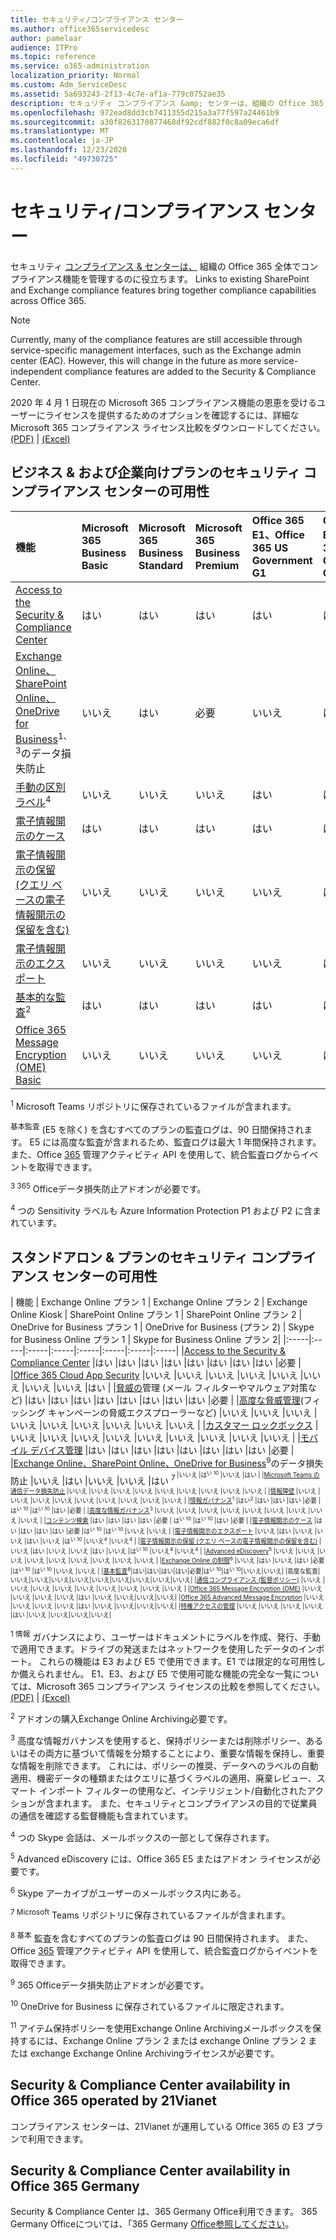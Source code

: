 ```yaml
---
title: セキュリティ/コンプライアンス センター
ms.author: office365servicedesc
author: pamelaar
audience: ITPro
ms.topic: reference
ms.service: o365-administration
localization_priority: Normal
ms.custom: Adm_ServiceDesc
ms.assetid: 5a693243-2f13-4c7e-af1a-779c0752ae35
description: セキュリティ コンプライアンス &amp; センターは、組織の Office 365 全体でコンプライアンス機能を管理するのに役立ちます。 既存の SharePoint および Exchange のコンプライアンス機能へのリンクにより、Office 365 全体のコンプライアンス機能を一つにまとめます。
ms.openlocfilehash: 972ead8dd3cb7411355d215a3a77f597a24461b9
ms.sourcegitcommit: a30f8263170877468df92cdf882f0c8a09eca6df
ms.translationtype: MT
ms.contentlocale: ja-JP
ms.lasthandoff: 12/23/2020
ms.locfileid: "49730725"
---
```

# <a name="security-amp-compliance-center"></a>セキュリティ/コンプライアンス センター

セキュリティ [コンプライアンス &amp; センターは、](https://protection.office.com/) 組織の Office 365 全体でコンプライアンス機能を管理するのに役立ちます。 Links to existing SharePoint and Exchange compliance features bring together compliance capabilities across Office 365.
  
> [!NOTE]
> Currently, many of the compliance features are still accessible through service-specific management interfaces, such as the Exchange admin center (EAC). However, this will change in the future as more service-independent compliance features are added to the Security &amp; Compliance Center.

2020 年 4 月 1 日現在の Microsoft 365 コンプライアンス機能の恩恵を受けるユーザーにライセンスを提供するためのオプションを確認するには、詳細な Microsoft 365 コンプライアンス ライセンス比較をダウンロードしてください。 [(PDF)](https://docs.microsoft.com/office365/servicedescriptions/downloads/microsoft-365-compliance-licensing-comparison.pdf)  | [(Excel)](https://docs.microsoft.com/office365/servicedescriptions/downloads/microsoft-365-compliance-licensing-comparison.xlsx)
  
## <a name="security-amp-compliance-center-availability-for-business-and-enterprise-plans"></a>ビジネス &amp; および企業向けプランのセキュリティ コンプライアンス センターの可用性

| 機能 | Microsoft 365 Business Basic | Microsoft 365 Business Standard | Microsoft 365 Business Premium | Office 365 E1、Office 365 US Government G1 | Office 365 E3、Office 365 US Government G3 | Office 365 E5 | Office 365 F3、Office 365 US Government F3|
|:-----|:-----|:-----|:-----|:-----|:-----|:-----|:-----|
|[Access to the Security &amp; Compliance Center](https://docs.microsoft.com/office365/securitycompliance/go-to-the-securitycompliance-center)  |はい   |はい   |はい   |はい   |はい   |はい   |必要   |
|[Exchange Online、SharePoint Online、OneDrive for Business](https://docs.microsoft.com/office365/securitycompliance/data-loss-prevention-policies)<sup>1、3</sup>のデータ損失防止 |いいえ   |はい  |必要   |いいえ   |はい   |必要   |いいえ   |
|[手動の区別ラベル](https://docs.microsoft.com/microsoft-365/compliance/sensitivity-labels)<sup>4</sup> | いいえ | いいえ  |いいえ   | はい | はい | 必要 | いいえ  |
|[電子情報開示のケース](https://docs.microsoft.com/office365/securitycompliance/ediscovery-cases)  |はい   |はい   |はい   |はい   |はい   |はい   |必要   |
|[電子情報開示の保留 (クエリ ベースの電子情報開示の保留を含む)](https://docs.microsoft.com/office365/securitycompliance/ediscovery-cases#step-4-place-content-locations-on-hold)  |いいえ   |いいえ   |いいえ  |いいえ   |はい   |必要   |いいえ   |
|[電子情報開示のエクスポート](https://docs.microsoft.com/office365/securitycompliance/ediscovery-cases#step-6-export-the-results-of-a-content-search-associated-with-a-case)  |いいえ   |いいえ   |いいえ   |いいえ   |はい   |必要   |いいえ   |
|[基本的な監査](https://docs.microsoft.com/office365/securitycompliance/search-the-audit-log-in-security-and-compliance)<sup>2</sup> |はい   |はい   |はい|はい   |はい   |はい   |必要   |
|[Office 365 Message Encryption (OME) Basic](https://docs.microsoft.com/microsoft-365/compliance/ome)  |いいえ   |いいえ   |いいえ   |いいえ   |はい  |必要   |いいえ   |

<sup>1</sup> Microsoft Teams リポジトリに保存されているファイルが含まれます。

<sup>基本監査</sup> (E5 を除く) を含むすべてのプランの監査ログは、90 日間保持されます。 E5 には高度な監査が含まれるため、監査ログは最大 1 年間保持されます。 また、Office [365](https://docs.microsoft.com/office/office-365-management-api/office-365-management-activity-api-reference) 管理アクティビティ API を使用して、統合監査ログからイベントを取得できます。

<sup>3 365</sup> Officeデータ損失防止アドオンが必要です。

<sup>4</sup> つの Sensitivity ラベルも Azure Information Protection P1 および P2 に含まれています。

## <a name="security-amp-compliance-center-availability-for-standalone-plans"></a>スタンドアロン &amp; プランのセキュリティ コンプライアンス センターの可用性

| 機能 | Exchange Online プラン 1 | Exchange Online プラン 2 | Exchange Online Kiosk | SharePoint Online プラン 1 | SharePoint Online プラン 2 | OneDrive for Business プラン 1 | OneDrive for Business (プラン 2) | Skype for Business Online プラン 1 | Skype for Business Online プラン 2|
|:-----|:-----|:-----|:-----|:-----|:-----|:-----|:-----|
|[Access to the Security &amp; Compliance Center](https://docs.microsoft.com/office365/securitycompliance/go-to-the-securitycompliance-center)  |はい   |はい   |はい   |はい   |はい   |はい   |はい   |はい   |必要   |
|[Office 365 Cloud App Security](https://docs.microsoft.com/cloud-app-security/what-is-cloud-app-security)  |いいえ   |いいえ   |いいえ   |いいえ   |いいえ   |いいえ   |いいえ   |いいえ   |はい   |
|[脅威の](https://docs.microsoft.com/cloud-app-security/what-is-cloud-app-security)管理 (メール フィルターやマルウェア対策など)   |はい   |はい   |はい   |はい   |はい   |はい   |はい   |はい   |必要   |
|[高度な脅威管理](https://docs.microsoft.com/office365/securitycompliance/office-365-ti)(フィッシング キャンペーンの脅威エクスプローラーなど)   |いいえ   |いいえ   |いいえ   |いいえ   |いいえ   |いいえ   |いいえ   |いいえ   |いいえ  |
|[カスタマー ロックボックス](https://docs.microsoft.com/office365/securitycompliance/customer-lockbox-requests)  |いいえ   |いいえ   |いいえ   |いいえ   |いいえ   |いいえ   |いいえ   |いいえ   |いいえ   |
|[モバイル デバイス管理](https://support.office.com/article/set-up-mobile-device-management-mdm-in-office-365-dd892318-bc44-4eb1-af00-9db5430be3cd)  |はい   |はい   |はい   |はい   |はい   |はい   |はい   |はい   |必要   |
|[Exchange Online、SharePoint Online、OneDrive for Business](https://docs.microsoft.com/office365/securitycompliance/data-loss-prevention-policies)<sup>9</sup>のデータ損失防止  |いいえ   |はい   |いいえ   |いいえ   |はい <sup>7<sup>  |いいえ  |は<sup>い 10</sup> |いいえ   |はい   |
|[Microsoft Teams の通信データ損失防止](https://docs.microsoft.com/microsoft-365/compliance/dlp-microsoft-teams)  |いいえ   |いいえ   |いいえ   |いいえ   |いいえ   |いいえ   |いいえ   |いいえ   |いいえ   |
|[情報障壁](https://docs.microsoft.com/office365/securitycompliance/information-barriers)  |いいえ   |いいえ   |いいえ   |いいえ   |いいえ   |いいえ   |いいえ   |いいえ   |いいえ   |
|[情報ガバナンス](https://docs.microsoft.com/office365/securitycompliance/retention-policies)<sup>1</sup>  |はい<sup>2</sup>  |はい   |はい   |はい   |必要   |は<sup>い 10</sup>  |は<sup>い 10</sup>  |はい   |必要   |
|[高度な情報ガバナンス](https://docs.microsoft.com/office365/securitycompliance/labels)<sup>3</sup>  |いいえ   |いいえ   |いいえ   |いいえ   |いいえ   |いいえ   |いいえ   |いいえ   |いいえ   |
|[コンテンツ検索](https://docs.microsoft.com/office365/securitycompliance/search-for-content)  |はい   |はい   |はい   |はい   |必要  | は<sup>い 10</sup>  |は<sup>い 10</sup>  |はい   |必要   |
|[電子情報開示のケース](https://docs.microsoft.com/office365/securitycompliance/ediscovery-cases)  |はい   |はい   |はい   |はい   |必要   |は<sup>い 10</sup>  |は<sup>い 10</sup>  |いいえ   |いいえ   |
|[電子情報開示のエクスポート](https://docs.microsoft.com/office365/securitycompliance/ediscovery-cases#step-6-export-the-results-of-a-content-search-associated-with-a-case)  |いいえ   |はい   |いいえ   |いいえ   |はい   |いいえ  |は<sup>い 10</sup> |いいえ<sup>4</sup>  |いいえ<sup>4</sup>  |
|[電子情報開示の保留 (クエリ ベースの電子情報開示の保留を含む)](https://support.office.com/article/eDiscovery-cases-in-the-Office-365-Security-Compliance-Center-8dd335ab-29d0-41c3-8dd8-9f7c7481e60c#step3_1)  |いいえ   |はい   |いいえ   |いいえ   |はい   |いいえ  |は<sup>い 10</sup> |いいえ<sup>4</sup>  |いいえ<sup>4</sup>  |
|[Advanced eDiscovery](https://docs.microsoft.com/office365/securitycompliance/compliance20/overview-ediscovery-20)<sup>5</sup>  |いいえ   |いいえ   |いいえ   |いいえ   |いいえ   |いいえ   |いいえ   |いいえ   |いいえ   |
|[Exchange Online の制限](https://docs.microsoft.com/office365/securitycompliance/enable-archive-mailboxes)<sup>6</sup>  |いいえ   |はい   |いいえ   |はい   |必要   |は<sup>い 10</sup> |は<sup>い 10</sup>  |いいえ   |いいえ   |
|[基本監査](https://docs.microsoft.com/office365/securitycompliance/search-the-audit-log-in-security-and-compliance)<sup>8</sup>|はい|はい|はい|はい|必要|は<sup>い 10</sup>|は<sup>い 10</sup>|いいえ|いいえ|
|高度な監査|いいえ|いいえ|いいえ|いいえ|いいえ|いいえ|いいえ|いいえ|いいえ|
|[通信コンプライアンス (監督ポリシー)](https://docs.microsoft.com/office365/securitycompliance/supervision-policies)  |いいえ   |いいえ   |いいえ   |いいえ   |いいえ   |いいえ   |いいえ   |いいえ   |いいえ   |
|[Office 365 Message Encryption (OME)](https://docs.microsoft.com/microsoft-365/compliance/ome)  |いいえ   |いいえ   |いいえ   |いいえ   |はい   |いいえ   |いいえ|いいえ|いいえ|
|[Office 365 Advanced Message Encryption](https://docs.microsoft.com/microsoft-365/compliance/ome-advanced-message-encryption)  |いいえ   |いいえ   |いいえ   |いいえ   |はい   |いいえ   |いいえ|いいえ|いいえ|
|[特権アクセスの管理](https://docs.microsoft.com/microsoft-365/compliance/privileged-access-management-overview)  |いいえ   |いいえ   |いいえ   |いいえ   |はい   |いいえ   |いいえ|いいえ|いいえ|

<sup>1 情報</sup> ガバナンスにより、ユーザーはドキュメントにラベルを作成、発行、手動で適用できます。ドライブの発送またはネットワークを使用したデータのインポート。 これらの機能は E3 および E5 で使用できます。E1 では限定的な可用性しか備えられません。 E1、E3、および E5 で使用可能な機能の完全な一覧については、Microsoft 365 コンプライアンス ライセンスの比較を参照してください。 [(PDF)](https://docs.microsoft.com/office365/servicedescriptions/downloads/microsoft-365-compliance-licensing-comparison.pdf)  | [(Excel)](https://docs.microsoft.com/office365/servicedescriptions/downloads/microsoft-365-compliance-licensing-comparison.xlsx)

<sup>2</sup> アドオンの購入Exchange Online Archiving必要です。

<sup>3</sup> 高度な情報ガバナンスを使用すると、保持ポリシーまたは削除ポリシー、あるいはその両方に基づいて情報を分類することにより、重要な情報を保持し、重要な情報を削除できます。 これには、ポリシーの推奨、データへのラベルの自動適用、機密データの種類またはクエリに基づくラベルの適用、廃棄レビュー、スマート インポート フィルターの使用など、インテリジェント/自動化されたアクションが含まれます。 また、セキュリティとコンプライアンスの目的で従業員の通信を確認する監督機能も含まれています。

<sup>4</sup> つの Skype 会話は、メールボックスの一部として保存されます。

<sup>5</sup> Advanced eDiscovery には、Office 365 E5 またはアドオン ライセンスが必要です。

<sup>6</sup> Skype アーカイブがユーザーのメールボックス内にある。

<sup>7 Microsoft</sup> Teams リポジトリに保存されているファイルが含まれます。

<sup>8 基本</sup> 監査を含むすべてのプランの監査ログは 90 日間保持されます。 また、Office [365](https://docs.microsoft.com/office/office-365-management-api/office-365-management-activity-api-reference) 管理アクティビティ API を使用して、統合監査ログからイベントを取得できます。

<sup>9</sup> 365 Officeデータ損失防止アドオンが必要です。

<sup>10</sup> OneDrive for Business に保存されているファイルに限定されます。

<sup>11</sup> アイテム保持ポリシーを使用Exchange Online Archivingメールボックスを保持するには、Exchange Online プラン 2 または exchange Online プラン 2 または exchange Exchange Online Archivingライセンスが必要です。
  
## <a name="security-amp-compliance-center-availability-in-office-365-operated-by-21vianet"></a>Security &amp; Compliance Center availability in Office 365 operated by 21Vianet

コンプライアンス センターは、21Vianet が運用している Office 365 の E3 プランで利用できます。
  
## <a name="security-amp-compliance-center-availability-in-office-365-germany"></a>Security &amp; Compliance Center availability in Office 365 Germany

Security & Compliance Center は、365 Germany Office利用できます。 365 Germany Officeについては、「365 Germany [Office参照してください](office-365-germany.md)。
